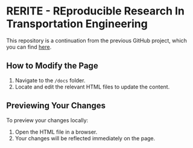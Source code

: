# RERITE - REproducible Research In Transportation Engineering

This repository is a continuation from the previous GitHub project, which you can find [here](https://github.com/RERITEWorkingGroup/RERITE_website).

## How to Modify the Page

1. Navigate to the `/docs` folder.
2. Locate and edit the relevant HTML files to update the content.

## Previewing Your Changes

To preview your changes locally:

1. Open the HTML file in a browser.
2. Your changes will be reflected immediately on the page.